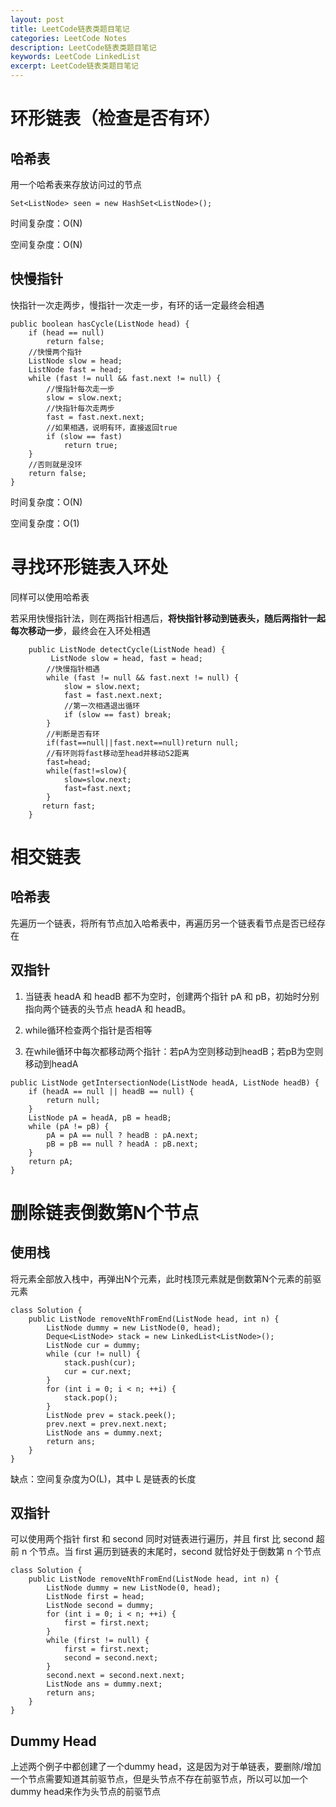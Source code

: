 ```yaml
---
layout: post
title: LeetCode链表类题目笔记
categories: LeetCode Notes
description: LeetCode链表类题目笔记
keywords: LeetCode LinkedList
excerpt: LeetCode链表类题目笔记
---
```


# 环形链表（检查是否有环）
## 哈希表
用一个哈希表来存放访问过的节点
```
Set<ListNode> seen = new HashSet<ListNode>();
```
时间复杂度：O(N)

空间复杂度：O(N)

## 快慢指针
快指针一次走两步，慢指针一次走一步，有环的话一定最终会相遇
```
public boolean hasCycle(ListNode head) {
    if (head == null)
        return false;
    //快慢两个指针
    ListNode slow = head;
    ListNode fast = head;
    while (fast != null && fast.next != null) {
        //慢指针每次走一步
        slow = slow.next;
        //快指针每次走两步
        fast = fast.next.next;
        //如果相遇，说明有环，直接返回true
        if (slow == fast)
            return true;
    }
    //否则就是没环
    return false;
}
```
时间复杂度：O(N)

空间复杂度：O(1)

# 寻找环形链表入环处
同样可以使用哈希表

若采用快慢指针法，则在两指针相遇后，**将快指针移动到链表头，随后两指针一起每次移动一步**，最终会在入环处相遇
```
    public ListNode detectCycle(ListNode head) {
         ListNode slow = head, fast = head;
        //快慢指针相遇
        while (fast != null && fast.next != null) {
            slow = slow.next;
            fast = fast.next.next;
            //第一次相遇退出循环
            if (slow == fast) break;
        }
        //判断是否有环 
        if(fast==null||fast.next==null)return null;
        //有环则将fast移动至head并移动S2距离
        fast=head;
        while(fast!=slow){
            slow=slow.next;
            fast=fast.next;
        }
       return fast;
    }
```

# 相交链表
## 哈希表
先遍历一个链表，将所有节点加入哈希表中，再遍历另一个链表看节点是否已经存在

## 双指针
1. 当链表 headA 和 headB 都不为空时，创建两个指针 pA 和 pB，初始时分别指向两个链表的头节点 headA 和 headB。

2. while循环检查两个指针是否相等

3. 在while循环中每次都移动两个指针：若pA为空则移动到headB；若pB为空则移动到headA

```
public ListNode getIntersectionNode(ListNode headA, ListNode headB) {
    if (headA == null || headB == null) {
        return null;
    }
    ListNode pA = headA, pB = headB;
    while (pA != pB) {
        pA = pA == null ? headB : pA.next;
        pB = pB == null ? headA : pB.next;
    }
    return pA;
}
```

# 删除链表倒数第N个节点
## 使用栈
将元素全部放入栈中，再弹出N个元素，此时栈顶元素就是倒数第N个元素的前驱元素
```
class Solution {
    public ListNode removeNthFromEnd(ListNode head, int n) {
        ListNode dummy = new ListNode(0, head);
        Deque<ListNode> stack = new LinkedList<ListNode>();
        ListNode cur = dummy;
        while (cur != null) {
            stack.push(cur);
            cur = cur.next;
        }
        for (int i = 0; i < n; ++i) {
            stack.pop();
        }
        ListNode prev = stack.peek();
        prev.next = prev.next.next;
        ListNode ans = dummy.next;
        return ans;
    }
}
```

缺点：空间复杂度为O(L)，其中 L 是链表的长度

## 双指针
可以使用两个指针 first 和 second 同时对链表进行遍历，并且 first 比 second 超前 n 个节点。当 first 遍历到链表的末尾时，second 就恰好处于倒数第 n 个节点

```
class Solution {
    public ListNode removeNthFromEnd(ListNode head, int n) {
        ListNode dummy = new ListNode(0, head);
        ListNode first = head;
        ListNode second = dummy;
        for (int i = 0; i < n; ++i) {
            first = first.next;
        }
        while (first != null) {
            first = first.next;
            second = second.next;
        }
        second.next = second.next.next;
        ListNode ans = dummy.next;
        return ans;
    }
}
```

## Dummy Head
上述两个例子中都创建了一个dummy head，这是因为对于单链表，要删除/增加一个节点需要知道其前驱节点，但是头节点不存在前驱节点，所以可以加一个dummy head来作为头节点的前驱节点